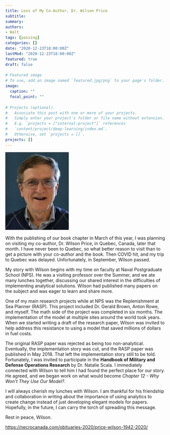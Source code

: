 ```yaml
---
title: Loss of My Co-Author, Dr. Wilson Price
subtitle: 
summary: 
authors:
- Walt
tags: [passing]
categories: []
date: "2020-12-23T18:00:00Z"
lastMod: "2020-12-23T18:00:00Z"
featured: true
draft: false

# Featured image
# To use, add an image named `featured.jpg/png` to your page's folder. 
image:
  caption: ""
  focal_point: ""

# Projects (optional).
#   Associate this post with one or more of your projects.
#   Simply enter your project's folder or file name without extension.
#   E.g. `projects = ["internal-project"]` references 
#   `content/project/deep-learning/index.md`.
#   Otherwise, set `projects = []`.
projects: []
---
```


![](./PRICE-Wilson-1942-2020.jpg)

With the publishing of our book chapter in March of this year, I was planning on visiting my co-author, Dr. Wilson Price, in Quebec, Canada, later that month. I have never been to Quebec, so what better reason to visit than to get a picture with your co-author and the book. Then COVID hit, and my trip to Quebec was delayed. Unfortunately, in September, Wilson passed.

My story with Wilson begins with my time on faculty at Naval Postgraduate School (NPS). He was a visiting professor over the Summer, and we ate many lunches together, discussing our shared interest in the difficulties of implementing analytical solutions. Wilson had published many papers on the subject and was eager to learn and share more. 

One of my main research projects while at NPS was the Replenishment at Sea Planner (RASP). This project included Dr. Gerald Brown, Anton Rowe, and myself. The math side of the project was completed in six months. The implementation of the model at multiple sites around the world took years. When we started writing a draft of the research paper, Wilson was invited to help address this resistance to using a model that saved millions of dollars in fuel costs. 

The original RASP paper was rejected as being too non-analytical. Eventually, the implementation story was cut, and the RASP paper was published in May 2018. That left the implementation story still to be told. Fortunately, I was invited to participate in the **Handbook of Military and Defense Operations Research** by Dr. Natalie Scala. I immediately connected with Wilson to tell him I had found the perfect place for our story. He agreed, and we began work on what would become *Chapter 12 - Why Won't They Use Our Model?*.

I will always cherish my lunches with Wilson. I am thankful for his friendship and collaboration in writing about the importance of using analytics to create change instead of just developing elegant models for papers. Hopefully, in the future, I can carry the torch of spreading this message.

Rest in peace, Wilson. 

https://necrocanada.com/obituaries-2020/price-wilson-1942-2020/